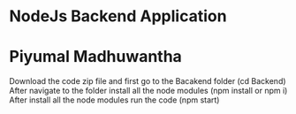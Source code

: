 # NodeJs Backend Application
# Piyumal Madhuwantha
Download the code zip file and first go to the Bacakend folder (cd Backend)
After navigate to the folder install all the node modules (npm install or npm i)
After install all the node modules run the code (npm start)
